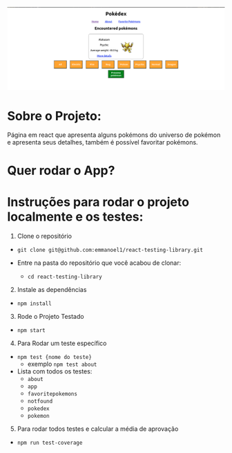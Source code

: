 <img src="./pokédex.png" alt="Pokédex Page" />

# Sobre o Projeto:

Página em react que apresenta alguns pokémons do universo de pokémon e apresenta seus detalhes, também é possível favoritar pokémons.

# Quer rodar o App?




# Instruções para rodar o projeto localmente e os testes:

1. Clone o repositório
  * `git clone git@github.com:emmanoel1/react-testing-library.git`
  
  * Entre na pasta do repositório que você acabou de clonar:
    * `cd react-testing-library`

2. Instale as dependências
  * `npm install`
  
3. Rode o Projeto Testado
  * `npm start`

4. Para Rodar um teste específico
  * `npm test {nome do teste}`
    * exemplo `npm test about`
  * Lista com todos os testes:
    * `about`
    * `app`
    * `favoritepokemons`
    * `notfound`
    * `pokedex`
    * `pokemon`
  

5. Para rodar todos testes e calcular a média de aprovação
  * `npm run test-coverage`
